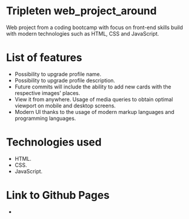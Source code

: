 # Tripleten web_project_around

Web project from a coding bootcamp with focus on front-end skills build with modern technologies such as HTML, CSS and JavaScript.

# List of features

* Possibility to upgrade profile name.
* Possibility to upgrade profile description.
* Future commits will include the ability to add new cards with the respective images' places.
* View it from anywhere. Usage of media queries to obtain optimal viewport on mobile and desktop screens.
* Modern UI thanks to the usage of modern markup languages and programming languages.

# Technologies used

* HTML.
* CSS.
* JavaScript.

# Link to Github Pages

- 
